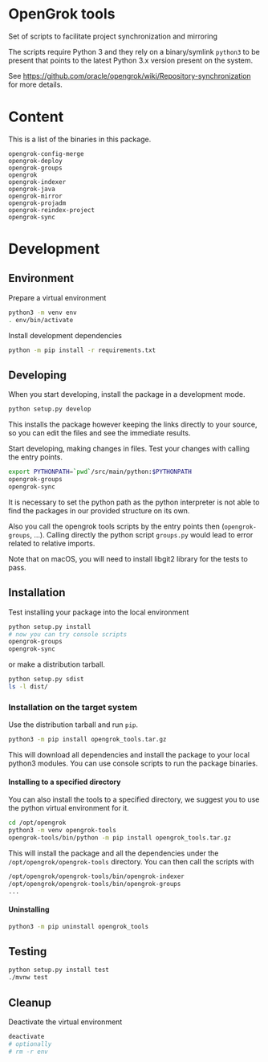 
# OpenGrok tools

Set of scripts to facilitate project synchronization and mirroring

The scripts require Python 3 and they rely on a binary/symlink `python3` to be
present that points to the latest Python 3.x version present on the system.

See https://github.com/oracle/opengrok/wiki/Repository-synchronization
for more details.

# Content

This is a list of the binaries in this package.

```text
opengrok-config-merge
opengrok-deploy
opengrok-groups
opengrok
opengrok-indexer
opengrok-java
opengrok-mirror
opengrok-projadm
opengrok-reindex-project
opengrok-sync
```

# Development

## Environment

Prepare a virtual environment

```bash
python3 -m venv env
. env/bin/activate
```

Install development dependencies

```bash
python -m pip install -r requirements.txt
```

## Developing

When you start developing, install the package in a development mode.

```bash
python setup.py develop
```

This installs the package however keeping the links directly to your source,
so you can edit the files and see the immediate results.

Start developing, making changes in files. Test your changes with calling the entry points.

```bash
export PYTHONPATH=`pwd`/src/main/python:$PYTHONPATH
opengrok-groups
opengrok-sync
```

It is necessary to set the python path as the python interpreter is not able to find the packages
in our provided structure on its own.

Also you call the opengrok tools scripts by the entry points then (`opengrok-groups`, ...).
Calling directly the python script `groups.py` would lead to error related to relative imports.

Note that on macOS, you will need to install libgit2 library for the tests
to pass.

## Installation

Test installing your package into the local environment

```bash
python setup.py install
# now you can try console scripts
opengrok-groups
opengrok-sync
```

or make a distribution tarball.

```bash
python setup.py sdist
ls -l dist/
```

### Installation on the target system

Use the distribution tarball and run `pip`.

```bash
python3 -m pip install opengrok_tools.tar.gz
```

This will download all dependencies and install the package to your local python3 modules.
You can use console scripts to run the package binaries.

#### Installing to a specified directory

You can also install the tools to a specified directory, we suggest you to use the python virtual environment for it.

```bash
cd /opt/opengrok
python3 -m venv opengrok-tools
opengrok-tools/bin/python -m pip install opengrok_tools.tar.gz
```

This will install the package and all the dependencies under the `/opt/opengrok/opengrok-tools` directory.
You can then call the scripts with

```bash
/opt/opengrok/opengrok-tools/bin/opengrok-indexer
/opt/opengrok/opengrok-tools/bin/opengrok-groups
...
```

#### Uninstalling

```bash
python3 -m pip uninstall opengrok_tools
```

## Testing

```bash
python setup.py install test
./mvnw test
```

## Cleanup

Deactivate the virtual environment
```bash
deactivate
# optionally
# rm -r env
```

